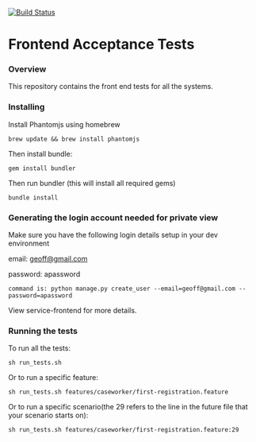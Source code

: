 [![Build Status](https://travis-ci.org/LandRegistry/acceptance-tests.svg)](https://travis-ci.org/LandRegistry/acceptance-tests)

Frontend Acceptance Tests
===============

### Overview

This repository contains the front end tests for all the systems.

### Installing

Install Phantomjs using homebrew

```
brew update && brew install phantomjs
```

Then install bundle:

```
gem install bundler
```

Then run bundler (this will install all required gems)

```
bundle install
```
### Generating the login account needed for private view

Make sure you have the following login details setup in your dev environment

email: geoff@gmail.com

password: apassword
```
command is: python manage.py create_user --email=geoff@gmail.com --password=apassword
```
View service-frontend for more details.
### Running the tests

To run all the tests:

```
sh run_tests.sh
```

Or to run a specific feature:

```
sh run_tests.sh features/caseworker/first-registration.feature
```

Or to run a specific scenario(the 29 refers to the line in the future file that your scenario starts on):

```
sh run_tests.sh features/caseworker/first-registration.feature:29
```
